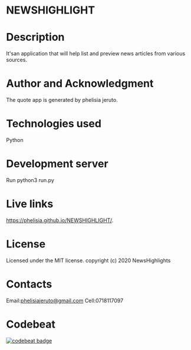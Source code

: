 # NEWSHIGHLIGHT

# Description
It'san application that will help  list and preview news articles from various sources. 

# Author and Acknowledgment
The quote app is generated by phelisia jeruto.

# Technologies used
Python

# Development server
Run python3 run.py

# Live links
https://phelisia.github.io/NEWSHIGHLIGHT/.

# License
Licensed under the MIT license. copyright (c) 2020 NewsHighlights

# Contacts
Email:phelisiajeruto@gmail.com Cell:0718117097

# Codebeat
[![codebeat badge](https://codebeat.co/badges/87fca460-a917-4dfc-981c-0de0e1045210)](https://codebeat.co/projects/github-com-phelisia-newshighlight-master)
